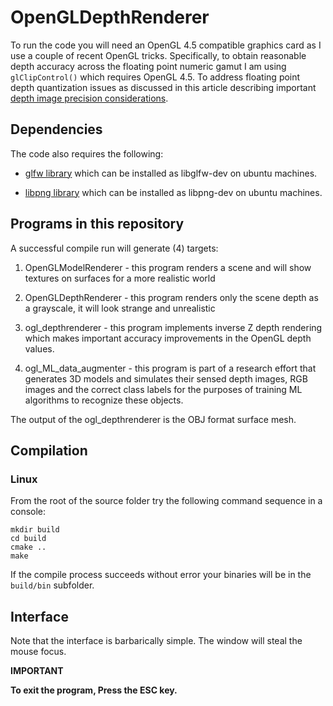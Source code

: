 # OpenGLDepthRenderer
To run the code you will need an OpenGL 4.5 compatible graphics card as I use a couple of recent OpenGL tricks. Specifically, to obtain reasonable depth accuracy across the floating point numeric gamut I am using ```glClipControl()``` which requires OpenGL 4.5. To address floating point depth quantization issues as discussed in this article describing important [depth image precision considerations](https://developer.nvidia.com/content/depth-precision-visualized).

## Dependencies

The code also requires the following:

* [glfw library](https://www.glfw.org/) which can be installed as libglfw-dev on ubuntu machines.

* [libpng library](http://www.libpng.org/pub/png/libpng.html) which can be installed as libpng-dev on ubuntu machines.

## Programs in this repository

A successful compile run will generate (4) targets:

1. OpenGLModelRenderer - this program renders a scene and will show textures on surfaces for a more realistic world

2. OpenGLDepthRenderer - this program renders only the scene depth as a grayscale, it will look strange and unrealistic

3. ogl_depthrenderer - this program implements inverse Z depth rendering which makes important accuracy improvements in the OpenGL depth values.

4. ogl_ML_data_augmenter - this program is part of a research effort that generates 3D models and simulates their sensed depth images, RGB images and the correct class labels for the purposes of training ML algorithms to recognize these objects.

The output of the ogl_depthrenderer is the OBJ format surface mesh.

## Compilation

### Linux
From the root of the source folder try the following command sequence in a console:
```
mkdir build
cd build
cmake ..
make
```
If the compile process succeeds without error your binaries will be in the ```build/bin``` subfolder.

## Interface

Note that the interface is barbarically simple. The window will steal the mouse focus. 

**IMPORTANT**

**To exit the program, Press the ESC key.**
